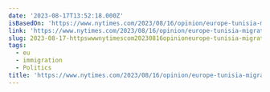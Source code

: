 ```yaml
---
date: '2023-08-17T13:52:18.000Z'
isBasedOn: 'https://www.nytimes.com/2023/08/16/opinion/europe-tunisia-migration.html'
link: 'https://www.nytimes.com/2023/08/16/opinion/europe-tunisia-migration.html'
slug: 2023-08-17-httpswwwnytimescom20230816opinioneurope-tunisia-migrationhtml
tags:
  - eu
  - immigration
  - Politics
title: 'https://www.nytimes.com/2023/08/16/opinion/europe-tunisia-migration.html'
---
```


